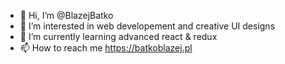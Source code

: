 - 👋 Hi, I’m @BlazejBatko
- 👀 I’m interested in web developement and creative UI designs
- 🌱 I’m currently learning advanced react & redux
- 📫 How to reach me https://batkoblazej.pl

<!---
BlazejBatko/BlazejBatko is a ✨ special ✨ repository because its `README.md` (this file) appears on your GitHub profile.
You can click the Preview link to take a look at your changes.
--->

